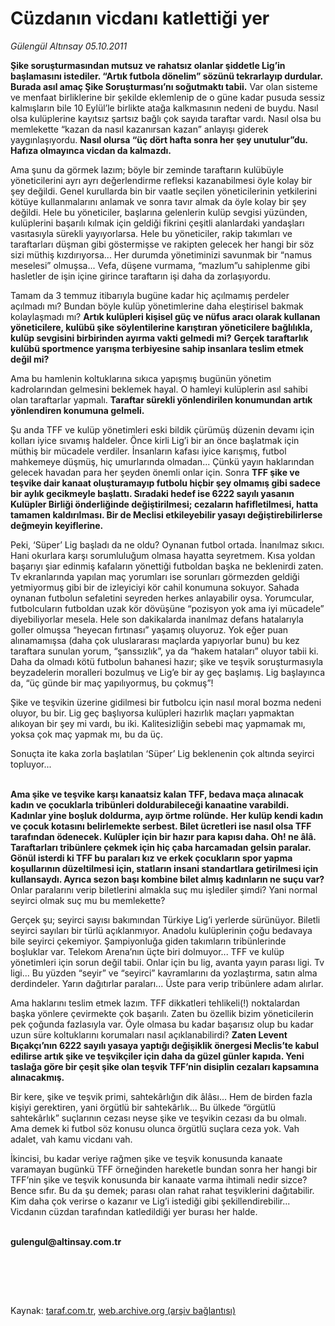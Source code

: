 # Cüzdanın vicdanı katlettiği yer

*Gülengül Altınsay 05.10.2011*

<div class="yazi"><p><b>Şike soruşturmasından mutsuz ve rahatsız olanlar şiddetle Lig’in başlamasını istediler. “Artık futbola dönelim” sözünü tekrarlayıp durdular. Burada asıl amaç Şike Soruşturması’nı soğutmaktı tabii.</b> Var olan sisteme ve menfaat birliklerine bir şekilde eklemlenip de o güne kadar pusuda sessiz kalmışların bile 10 Eylül’le birlikte atağa kalkmasının nedeni de buydu. Nasıl olsa kulüplerine kayıtsız şartsız bağlı çok sayıda taraftar vardı. Nasıl olsa bu memlekette “kazan da nasıl kazanırsan kazan” anlayışı giderek yaygınlaşıyordu. <b>Nasıl olursa “üç dört hafta sonra her şey unutulur”du. Hafıza olmayınca vicdan da kalmazdı.</b></p>
<p>Ama şunu da görmek lazım; böyle bir zeminde taraftarın kulübüyle yöneticilerini ayrı ayrı değerlendirme refleksi kazanabilmesi öyle kolay bir şey değildi. Genel kurullarda bin bir vaatle seçilen yöneticilerinin yetkilerini kötüye kullanmalarını anlamak ve sonra tavır almak da öyle kolay bir şey değildi. Hele bu yöneticiler, başlarına gelenlerin kulüp sevgisi yüzünden, kulüplerini başarılı kılmak için geldiği fikrini çeşitli alanlardaki yandaşları vasıtasıyla sürekli yayıyorlarsa. Hele bu yöneticiler, rakip takımları ve taraftarları düşman gibi göstermişse ve rakipten gelecek her hangi bir söz sizi müthiş kızdırıyorsa... Her durumda yönetiminizi savunmak bir “namus meselesi” olmuşsa... Vefa, düşene vurmama, “mazlum”u sahiplenme gibi hasletler de işin içine girince taraftarın işi daha da zorlaşıyordu. </p>
<p>Tamam da 3 temmuz itibarıyla bugüne kadar hiç açılmamış perdeler açılmadı mı? Bundan böyle kulüp yönetimlerine daha eleştirisel bakmak kolaylaşmadı mı? <b>Artık kulüpleri kişisel güç ve nüfus aracı olarak kullanan yöneticilere, kulübü şike söylentilerine karıştıran yöneticilere bağlılıkla, kulüp sevgisini birbirinden ayırma vakti gelmedi mi?</b> <b>Gerçek taraftarlık kulübü sportmence yarışma terbiyesine sahip insanlara teslim etmek değil mi?</b> </p>
<p>Ama bu hamlenin koltuklarına sıkıca yapışmış bugünün yönetim kadrolarından gelmesini beklemek hayal. O hamleyi kulüplerin asıl sahibi olan taraftarlar yapmalı. <b>Taraftar sürekli yönlendirilen konumundan artık yönlendiren konumuna gelmeli.</b></p>
<p>Şu anda TFF ve kulüp yönetimleri eski bildik çürümüş düzenin devamı için kolları iyice sıvamış haldeler. Önce kirli Lig’i bir an önce başlatmak için müthiş bir mücadele verdiler. İnsanların kafası iyice karışmış, futbol mahkemeye düşmüş, hiç umurlarında olmadan... Çünkü yayın haklarından gelecek havadan para her şeyden önemli onlar için. Sonra <b>TFF şike ve teşvike dair kanaat oluşturamayıp futbolu hiçbir şey olmamış gibi sadece bir aylık gecikmeyle başlattı. Sıradaki hedef ise 6222 sayılı yasanın Kulüpler Birliği önderliğinde değiştirilmesi; cezaların hafifletilmesi, hatta tamamen kaldırılması. Bir de Meclisi etkileyebilir yasayı değiştirebilirlerse değmeyin keyiflerine.</b> </p>
<p>Peki, ‘Süper’ Lig başladı da ne oldu? Oynanan futbol ortada. İnanılmaz sıkıcı. Hani okurlara karşı sorumluluğum olmasa hayatta seyretmem. Kısa yoldan başarıyı şiar edinmiş kafaların yönettiği futboldan başka ne beklenirdi zaten. Tv ekranlarında yapılan maç yorumları ise sorunları görmezden geldiği yetmiyormuş gibi bir de izleyiciyi kör cahil konumuna sokuyor. Sahada oynanan futbolun sefaletini seyreden herkes anlayabilir oysa. Yorumcular, futbolcuların futboldan uzak kör dövüşüne “pozisyon yok ama iyi mücadele” diyebiliyorlar mesela. Hele son dakikalarda inanılmaz defans hatalarıyla goller olmuşsa “heyecan fırtınası” yaşamış oluyoruz. Yok eğer puan alınamamışsa (daha çok uluslararası maçlarda yapıyorlar bunu) bu kez taraftara sunulan yorum, “şanssızlık”, ya da “hakem hataları” oluyor tabii ki. Daha da olmadı kötü futbolun bahanesi hazır; şike ve teşvik soruşturmasıyla beyzadelerin moralleri bozulmuş ve Lig’e bir ay geç başlamış. Lig başlayınca da, “üç günde bir maç yapılıyormuş, bu çokmuş”!</p>
<p>Şike ve teşvikin üzerine gidilmesi bir futbolcu için nasıl moral bozma nedeni oluyor, bu bir. Lig geç başlıyorsa kulüpleri hazırlık maçları yapmaktan alıkoyan bir şey mi vardı, bu iki. Kalitesizliğin sebebi maç yapmamak mı, yoksa çok maç yapmak mı, bu da üç.</p>
<p>Sonuçta ite kaka zorla başlatılan ‘Süper’ Lig beklenenin çok altında seyirci topluyor... </p>
<p><b><br/>Ama şike ve teşvike karşı kanaatsiz kalan TFF, bedava maça alınacak kadın ve çocuklarla tribünleri doldurabileceği kanaatine varabildi. Kadınlar yine boşluk doldurma, ayıp örtme rolünde.</b> <b>Her kulüp kendi kadın ve çocuk kotasını belirlemekte serbest. Bilet ücretleri ise nasıl olsa TFF tarafından ödenecek. Kulüpler için bir hazır para kapısı daha. Oh! ne âlâ. Taraftarları tribünlere çekmek için hiç çaba harcamadan gelsin paralar. Gönül isterdi ki TFF bu paraları kız ve erkek çocukların spor yapma koşullarının düzeltilmesi için, statların insani standartlara getirilmesi için kullansaydı. Ayrıca sezon başı kombine bilet almış kadınların ne suçu var?</b> Onlar paralarını verip biletlerini almakla suç mu işlediler şimdi? Yani normal seyirci olmak suç mu bu memlekette?</p>
<p>Gerçek şu; seyirci sayısı bakımından Türkiye Lig’i yerlerde sürünüyor. Biletli seyirci sayıları bir türlü açıklanmıyor. Anadolu kulüplerinin çoğu bedavaya bile seyirci çekemiyor. Şampiyonluğa giden takımların tribünlerinde boşluklar var. Telekom Arena’nın üçte biri dolmuyor... TFF ve kulüp yönetimleri için sorun değil tabii. Onlar için bu lig, avanta yayın parası ligi. Tv ligi... Bu yüzden “seyir” ve “seyirci” kavramlarını da yozlaştırma, satın alma derdindeler. Yarın dağıtırlar paraları... Üste para verip tribünlere adam alırlar.</p>
<p>Ama haklarını teslim etmek lazım. TFF dikkatleri tehlikeli(!) noktalardan başka yönlere çevirmekte çok başarılı. Zaten bu özellik bizim yöneticilerin pek çoğunda fazlasıyla var. Öyle olmasa bu kadar başarısız olup bu kadar uzun süre koltuklarını korumaları nasıl açıklanabilirdi? <b>Zaten Levent Bıçakçı’nın 6222 sayılı yasaya yaptığı değişiklik önergesi Meclis’te kabul edilirse artık şike ve teşvikçiler için daha da güzel günler kapıda. Yeni taslağa göre bir çeşit şike olan teşvik TFF’nin disiplin cezaları kapsamına alınacakmış. </b></p>
<p>Bir kere, şike ve teşvik primi, sahtekârlığın dik âlâsı... Hem de birden fazla kişiyi gerektiren, yani örgütlü bir sahtekârlık... Bu ülkede “örgütlü sahtekârlık” suçlarının cezası neyse şike ve teşvikin cezası da bu olmalı. Ama demek ki futbol söz konusu olunca örgütlü suçlara ceza yok. Vah adalet, vah kamu vicdanı vah.</p>
<p>İkincisi, bu kadar veriye rağmen şike ve teşvik konusunda kanaate varamayan bugünkü TFF örneğinden hareketle bundan sonra her hangi bir TFF’nin şike ve teşvik konusunda bir kanaate varma ihtimali nedir sizce? Bence sıfır. Bu da şu demek; parası olan rahat rahat teşviklerini dağıtabilir. Kim daha çok verirse o kazanır ve Lig’i istediği gibi şekillendirebilir... Vicdanın cüzdan tarafından katledildiği yer burası her halde.</p>
<p><b><br/>gulengul@altinsay.com.tr</b></p>
<p><b><br/> </b></p>
<p><b> </b></p>
</div>

Kaynak: [taraf.com.tr](http://www.taraf.com.tr/gulengul-altinsay/makale-cuzdanin-vicdani-katlettigi-yer.htm), [web.archive.org (arşiv bağlantısı)](http://web.archive.org/web/20130624050446/http://www.taraf.com.tr/gulengul-altinsay/makale-cuzdanin-vicdani-katlettigi-yer.htm)
